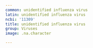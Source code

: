 ```yaml
---
common: unidentified influenza virus
latin: unidentified influenza virus
ncbi: '11309'
title: unidentified influenza virus
group: Viruses
image: .na.character

---
```

